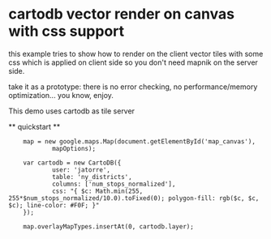 

cartodb vector render on canvas with css support
================================================

this example tries to show how to render on the client vector tiles with some css which is applied on client side so you don't need mapnik on the server side.

take it as a prototype: there is no error checking, no performance/memory optimization... you know, enjoy.

This demo uses cartodb as tile server

** quickstart **

        map = new google.maps.Map(document.getElementById('map_canvas'),
                mapOptions);

        var cartodb = new CartoDB({
                user: 'jatorre',
                table: 'ny_districts',
                columns: ['num_stops_normalized'],
                css: "{ $c: Math.min(255, 255*$num_stops_normalized/10.0).toFixed(0); polygon-fill: rgb($c, $c, $c); line-color: #F0F; }"
        });

        map.overlayMapTypes.insertAt(0, cartodb.layer);


